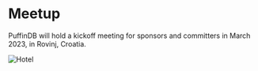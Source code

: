 # Meetup

PuffinDB will hold a kickoff meeting for sponsors and committers in March 2023, in Rovinj, Croatia.

![Hotel](https://sutoiku.github.io/puffin/meetup/Hotel.jpeg)
